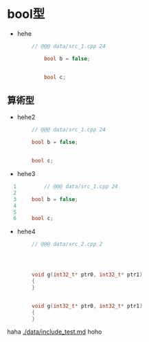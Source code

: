 <!-- test/data/code_ref_no_code.md -->
# bool型 <a id="SS_1"></a>
* hehe

```.cpp
        // @@@ data/src_1.cpp 24

            bool b = false;


            bool c;
```

## 算術型 <a id="SS_1_1"></a>
* hehe2

```.cpp
        // @@@ data/src_1.cpp 24

        bool b = false;


        bool c;
```

* hehe3

```.cpp
  1         // @@@ data/src_1.cpp 24
  2 
  3     bool b = false;
  4 
  5 
  6     bool c;
```

* hehe4

```.cpp
        // @@@ data/src_2.cpp 2




        void g(int32_t* ptr0, int32_t* ptr1)
        {
        }

```

```.cpp

        void g(int32_t* ptr0, int32_t* ptr1)
        {
        }

```

haha [./data/include_test.md](---) hoho


